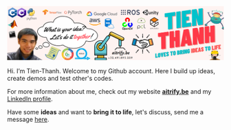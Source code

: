 [![AItrify banner](https://raw.githubusercontent.com/t-thanh/t-thanh/master/AItrify.png)](https://aitrify.be/)

Hi. I’m Tien-Thanh. Welcome to my Github account. Here I build up ideas, create demos and test other's codes.

For more information about me, check out my website [**aitrify.be**](https://aitrify.be/) and my [LinkedIn profile](https://www.linkedin.com/in/tienthanh/).

Have some **ideas** and want to **bring it to life**, let's discuss, send me a message [here](mailto:contact@aitrify.be).